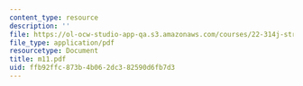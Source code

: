 ```yaml
---
content_type: resource
description: ''
file: https://ol-ocw-studio-app-qa.s3.amazonaws.com/courses/22-314j-structural-mechanics-in-nuclear-power-technology-fall-2006/ffb92ffc873b4b062dc382590d6fb7d3_m11.pdf
file_type: application/pdf
resourcetype: Document
title: m11.pdf
uid: ffb92ffc-873b-4b06-2dc3-82590d6fb7d3
---
```

